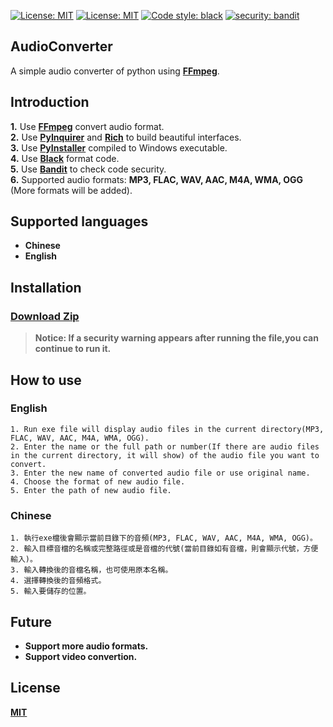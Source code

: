 [![License: MIT](https://img.shields.io/badge/License-MIT-blue.svg?style=flat-square)](https://opensource.org/licenses/MIT)
[![License: MIT](https://img.shields.io/badge/python-v3.8.10-blue?style=flat-square&logo=python)](https://www.python.org/downloads/release/python-3810/)
[![Code style: black](https://img.shields.io/badge/code%20style-black-000000.svg)](https://github.com/psf/black)
[![security: bandit](https://img.shields.io/badge/security-bandit-yellow.svg)](https://github.com/PyCQA/bandit)

## AudioConverter
A simple audio converter of python using **[FFmpeg](https://github.com/FFmpeg/FFmpeg)**.

## Introduction

**1.** Use **[FFmpeg](https://github.com/FFmpeg/FFmpeg)** convert audio format.<br>
**2.** Use **[PyInquirer](https://github.com/CITGuru/PyInquirer)** and **[Rich](https://github.com/Textualize/rich)** to build beautiful interfaces.<br>
**3.** Use **[PyInstaller](https://github.com/pyinstaller/pyinstaller)** compiled to Windows executable.<br>
**4.** Use **[Black](https://github.com/psf/black)** format code.<br>
**5.** Use **[Bandit](https://github.com/PyCQA/bandit)** to check code security.<br>
**6.** Supported audio formats: **MP3, FLAC, WAV, AAC, M4A, WMA, OGG** (More formats will be added).<br>

## Supported languages
- **Chinese**
- **English**

## Installation
### [Download Zip](https://github.com/Lin-Rexter/AudioConverter/archive/refs/heads/main.zip)

> **Notice: If a security warning appears after running the file,you can continue to run it.**

## How to use

### English
```
1. Run exe file will display audio files in the current directory(MP3, FLAC, WAV, AAC, M4A, WMA, OGG).
2. Enter the name or the full path or number(If there are audio files in the current directory, it will show) of the audio file you want to convert.
3. Enter the new name of converted audio file or use original name.
4. Choose the format of new audio file.
5. Enter the path of new audio file.
```

### Chinese
```
1. 執行exe檔後會顯示當前目錄下的音頻(MP3, FLAC, WAV, AAC, M4A, WMA, OGG)。
2. 輸入目標音檔的名稱或完整路徑或是音檔的代號(當前目錄如有音檔，則會顯示代號，方便輸入)。
3. 輸入轉換後的音檔名稱，也可使用原本名稱。
4. 選擇轉換後的音頻格式。
5. 輸入要儲存的位置。
```
## Future
- **Support more audio formats.**
- **Support video convertion.**

## License
**[MIT](https://opensource.org/licenses/MIT)**